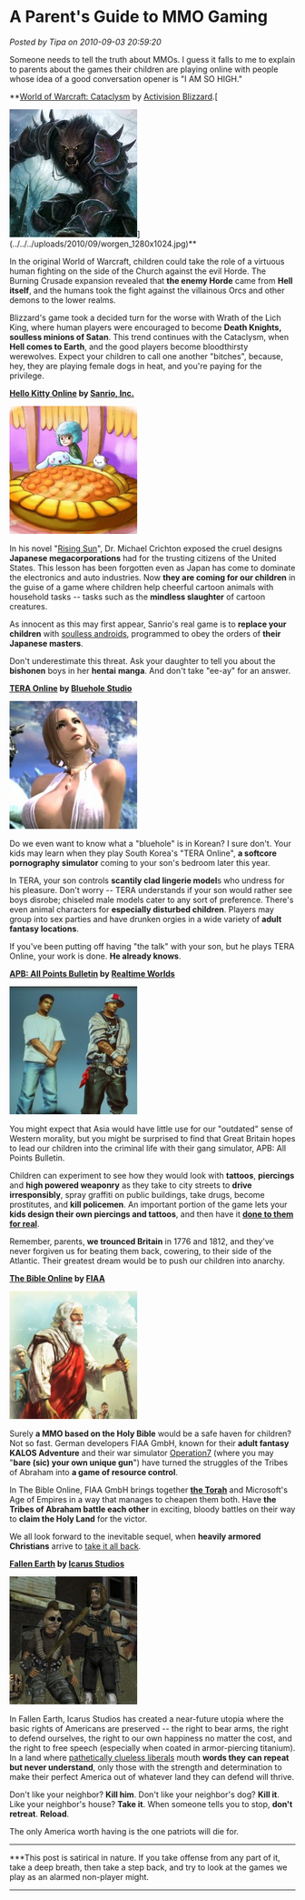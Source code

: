 # A Parent's Guide to MMO Gaming

*Posted by Tipa on 2010-09-03 20:59:20*

Someone needs to tell the truth about MMOs. I guess it falls to me to explain to parents about the games their children are playing online with people whose idea of a good conversation opener is "I AM SO HIGH."

**[World of Warcraft: Cataclysm](http://www.worldofwarcraft.com/cataclysm/) by [Activision Blizzard](http://www.activisionblizzard.com/corp/index.html).[

![](../../../uploads/2010/09/worgen_1280x1024-225x225.jpg "Worgen")](../../../uploads/2010/09/worgen_1280x1024.jpg)**

In the original World of Warcraft, children could take the role of a virtuous human fighting on the side of the Church against the evil Horde. The Burning Crusade expansion revealed that **the enemy Horde** came from **Hell itself**, and the humans took the fight against the villainous Orcs and other demons to the lower realms. 

Blizzard's game took a decided turn for the worse with Wrath of the Lich King, where human players were encouraged to become **Death Knights, soulless minions of Satan**. This trend continues with the Cataclysm, when **Hell comes to Earth**, and the good players become bloodthirsty werewolves. Expect your children to call one another "bitches", because, hey, they are playing female dogs in heat, and you're paying for the privilege.

**[Hello Kitty Online](http://www.hellokittyonline.com/) by [Sanrio, Inc.](http://www.sanrio.com/)**

[![](../../../uploads/2010/09/Fullscreen-capture-932010-72142-PM-225x225.jpg "What's in the giant pie?")](../../../uploads/2010/09/Fullscreen-capture-932010-72142-PM.jpg)

In his novel "[Rising Sun](http://en.wikipedia.org/wiki/Rising_Sun_(novel))", Dr. Michael Crichton exposed the cruel designs **Japanese megacorporations** had for the trusting citizens of the United States. This lesson has been forgotten even as Japan has come to dominate the electronics and auto industries. Now **they are coming for our children** in the guise of a game where children help cheerful cartoon animals with household tasks -- tasks such as the **mindless slaughter** of cartoon creatures.

As innocent as this may first appear, Sanrio's real game is to **replace your children** with [soulless androids](http://en.wikipedia.org/wiki/Actroid), programmed to obey the orders of **their Japanese masters**.

Don't underestimate this threat. Ask your daughter to tell you about the **bishonen** boys in her **hentai** **manga**. And don't take "ee-ay" for an answer.

**[TERA Online](http://www.tera-online.com/) by [Bluehole Studio](http://www.bluehole.net/)**

[![](../../../uploads/2010/09/tera-online-girl-225x225.jpg "Softporn")](../../../uploads/2010/09/tera-online-girl.jpg)

Do we even want to know what a "bluehole" is in Korean? I sure don't. Your kids may learn when they play South Korea's "TERA Online", **a softcore pornography simulator** coming to your son's bedroom later this year.

In TERA, your son controls **scantily clad lingerie model**s who undress for his pleasure. Don't worry -- TERA understands if your son would rather see boys disrobe; chiseled male models cater to any sort of preference. There's even animal characters for **especially disturbed children**. Players may group into sex parties and have drunken orgies in a wide variety of **adult fantasy locations**.

If you've been putting off having "the talk" with your son, but he plays TERA Online, your work is done. **He already knows**.

**[APB: All Points Bulletin](http://www.apb.com/) by [Realtime Worlds](http://www.realtimeworlds.com/)**

[![](../../../uploads/2010/09/apb1-225x225.jpg "Before and After APB")](../../../uploads/2010/09/apb1.jpg)

You might expect that Asia would have little use for our "outdated" sense of Western morality, but you might be surprised to find that Great Britain hopes to lead our children into the criminal life with their gang simulator, APB: All Points Bulletin.

Children can experiment to see how they would look with **tattoos**, **piercings** and **high powered weaponry** as they take to city streets to **drive irresponsibly**, spray graffiti on public buildings, take drugs, become prostitutes, and **kill policemen**. An important portion of the game lets your **kids design their own piercings and tattoos**, and then have it [**done to them for real**](http://www.thehumanavatar.com/).

Remember, parents, **we trounced Britain** in 1776 and 1812, and they've never forgiven us for beating them back, cowering, to their side of the Atlantic. Their greatest dream would be to push our children into anarchy.

**[The Bible Online](http://thebible-onlinegame.com/) by [FIAA](http://www.fiaa.eu/)**

[![](../../../uploads/2010/09/Fullscreen-capture-932010-84148-PM-225x225.jpg "The Bible Online")](../../../uploads/2010/09/Fullscreen-capture-932010-84148-PM.jpg)

Surely **a MMO based on the Holy Bible** would be a safe haven for children? Not so fast. German developers FIAA GmbH, known for their **adult fantasy KALOS Adventure** and their war simulator [Operation7](http://operation7.fiaa.eu/) (where you may "**bare (sic) your own unique gun**") have turned the struggles of the Tribes of Abraham into **a game of resource control**.

In The Bible Online, FIAA GmbH brings together [**the Torah**](http://www.jewfaq.org/torah.htm) and Microsoft's Age of Empires in a way that manages to cheapen them both. Have **the Tribes of Abraham battle each other** in exciting, bloody battles on their way to **claim the Holy Land** for the victor.

We all look forward to the inevitable sequel, when **heavily armored Christians** arrive to [take it all back](http://www.newadvent.org/cathen/04543c.htm).

**[Fallen Earth](http://www.fallenearth.com/) by [Icarus Studios](http://www.icarusstudios.com/)**

[![](../../../uploads/2010/09/fallenearth07052302a_1172205315-225x225.jpg "Fallen Earth")](../../../uploads/2010/09/fallenearth07052302a_1172205315.jpg)

In Fallen Earth, Icarus Studios has created a near-future utopia where the basic rights of Americans are preserved -- the right to bear arms, the right to defend ourselves, the right to our own happiness no matter the cost, and the right to free speech (especially when coated in armor-piercing titanium). In a land where [pathetically clueless liberals](http://) mouth **words they can repeat but never understand**, only those with the strength and determination to make their perfect America out of whatever land they can defend will thrive.

Don't like your neighbor? **Kill him**. Don't like your neighbor's dog? **Kill it**. Like your neighbor's house? **Take it**. When someone tells you to stop, **don't retreat**. **Reload**.

The only America worth having is the one patriots will die for.

---

***This post is satirical in nature. If you take offense from any part of it, take a deep breath, then take a step back, and try to look at the games we play as an alarmed non-player might.
***
